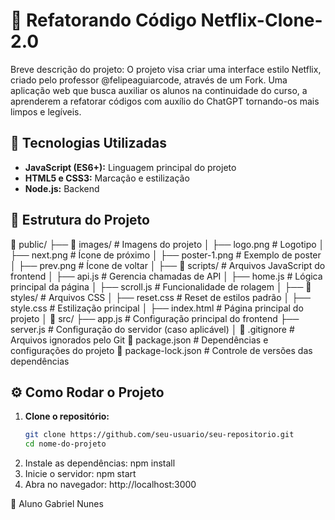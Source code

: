 # 📌 Refatorando Código Netflix-Clone-2.0

Breve descrição do projeto: 
O projeto visa criar uma interface estilo Netflix, criado pelo professor @felipeaguiarcode, através de um Fork.
Uma aplicação web que busca auxiliar os alunos na continuidade do curso, a aprenderem a refatorar códigos com auxílio do ChatGPT tornando-os mais limpos e legíveis.  

## 🚀 Tecnologias Utilizadas

- **JavaScript (ES6+):** Linguagem principal do projeto  
- **HTML5 e CSS3:** Marcação e estilização  
- **Node.js:** Backend  

## 📁 Estrutura do Projeto

📂 public/
├── 📂 images/ # Imagens do projeto
│ ├── logo.png # Logotipo
│ ├── next.png # Ícone de próximo
│ ├── poster-1.png # Exemplo de poster
│ ├── prev.png # Ícone de voltar
│
├── 📂 scripts/ # Arquivos JavaScript do frontend
│ ├── api.js # Gerencia chamadas de API
│ ├── home.js # Lógica principal da página
│ ├── scroll.js # Funcionalidade de rolagem
│
├── 📂 styles/ # Arquivos CSS
│ ├── reset.css # Reset de estilos padrão
│ ├── style.css # Estilização principal
│
├── index.html # Página principal do projeto
│
📂 src/
├── app.js # Configuração principal do frontend
├── server.js # Configuração do servidor (caso aplicável)
│
📜 .gitignore # Arquivos ignorados pelo Git
📜 package.json # Dependências e configurações do projeto
📜 package-lock.json # Controle de versões das dependências


## ⚙️ Como Rodar o Projeto  

1. **Clone o repositório:**  
   ```sh
   git clone https://github.com/seu-usuario/seu-repositorio.git
   cd nome-do-projeto
2. Instale as dependências:
npm install
3. Inicie o servidor:
npm start
4. Abra no navegador:
http://localhost:3000

👥 Aluno
Gabriel Nunes

